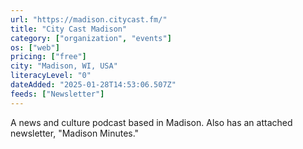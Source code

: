 ```yaml
---
url: "https://madison.citycast.fm/"
title: "City Cast Madison"
category: ["organization", "events"]
os: ["web"]
pricing: ["free"]
city: "Madison, WI, USA"
literacyLevel: "0"
dateAdded: "2025-01-28T14:53:06.507Z"
feeds: ["Newsletter"]
---
```


A news and culture podcast based in Madison. Also has an attached newsletter, "Madison Minutes."